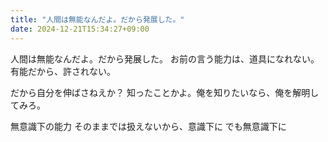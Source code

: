 ```yaml
---
title: "人間は無能なんだよ。だから発展した。"
date: 2024-12-21T15:34:27+09:00
---
```

人間は無能なんだよ。だから発展した。
お前の言う能力は、道具になれない。
有能だから、許されない。

だから自分を伸ばさねえか？
知ったことかよ。俺を知りたいなら、俺を解明してみろ。

無意識下の能力
そのままでは扱えないから、意識下に
でも無意識下に
